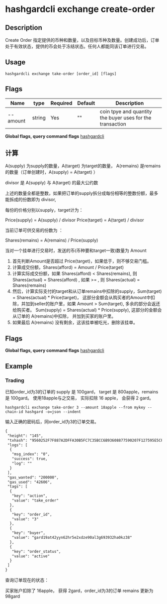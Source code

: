 # hashgardcli exchange create-order

## Description

Create Order  指定提供的币种和数量，以及目标币种及数量。创建成功后，订单处于有效状态，提供的币会处于冻结状态。任何人都能同该订单进行交易。

## Usage

```
hashgardcli exchange take-order [order_id] [flags]
```

## Flags

| Name      | type                 | Required                  | Default                     | Description           |
| --------------- | -------------------------- | ------------- | ---------------- | ------------------------------ |
| --amount     | string | Yes| "" | coin tpye and quantity the buyer uses for the transaction|                |
**Global flags, query command flags** [hashgardcli](../README.md)
## 计算

A(supply) 为supply的数量，A(target) 为target的数量， A(remains) 是remains的数量（订单创建时，A(supply) = A(target) ）

divisor 是 A(supply) 与 A(target) 的最大公约数

上述的数量全都是整数，如果把订单的supply拆分成每份相等的整数份额，最多能拆成的份数即为 divisor,

每份的价格分别以supply，target计为：

Price(supply) = A(supply) / divisor
Price(target) = A(target) / divisor

当前订单可供交易的份数为 ：

Shares(remains) = A(remains) / Price(supply)


当对一个挂单进行交易时，发送的币(币种要和target一致)数量为 Amount

1. 首先判断Amount是否超过 Price(target)，如果低于，则不够交易门槛。
2. 计算成交份额，Shares(afford) = Amount / Price(target)
3. 计算实际成交份额，如果 Shares(afford) < Shares(remains), 则 Shares(actual) = Shares(afford) , 如果 >= , 则 Shares(actual) = Shares(remains)
4. 然后，计算实际支付的target和从订单remains中扣除的supply，Sum(target) = Shares(actual) * Price(target)，
这部分金额会从购买者的Amount中扣除，并加到seller的账户里，如果 Amount > Sum(target), 多余的部分会返还给购买者。
Sum(supply) = Shares(actual) * Price(supply), 这部分的金额会从订单的 A(remains)中扣除， 并加到买家的账户里。
5. 如果最后 A(remains) 没有剩余，这该挂单被吃光，删除该挂单。


## Flags

**Global flags, query command flags** [hashgardcli](../README.md)

## Example

### Trading

已知order_id为3的订单的 supply 是 100gard， target 是 800apple，remains 是 100gard。
使用18apple与之交易， 实际扣除 16 apple， 会获得 2 gard。

```shell
hashgardcli exchange take-order 3 --amount 18apple --from mykey --chain-id hashgard -o=json --indent
```

输入正确的密码后，同order_id为3的订单交易。

```txt
{
 "height": "145",
 "txhash": "9560252F7F887A2DFFA30B5FC7C35BCC6B93608877590207F127595E5CFE7897",
 "logs": [
  {
   "msg_index": "0",
   "success": true,
   "log": ""
  }
 ],
 "gas_wanted": "200000",
 "gas_used": "42606",
 "tags": [
  {
   "key": "action",
   "value": "take_order"
  },
  {
   "key": "order_id",
   "value": "3"
  },
  {
   "key": "buyer",
   "value": "gard19at42yyn62hr5e2xdze90al3g693932ha0kz38"
  },
  {
   "key": "order_status",
   "value": "active"
  }
 ]
}
```

查询订单现在的状态：

买家账户扣除了 16apple， 获得 2gard，order_id为3的订单 remains 更新为 98gard
